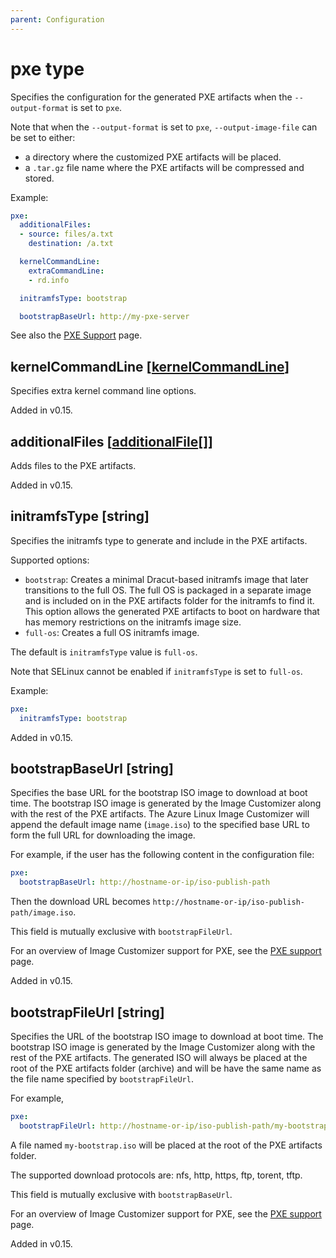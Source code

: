 ```yaml
---
parent: Configuration
---
```


# pxe type

Specifies the configuration for the generated PXE artifacts when the `--output-format`
is set to `pxe`.

Note that when the `--output-format` is set to `pxe`, `--output-image-file` can
be set to either:
- a directory where the customized PXE artifacts will be placed.
- a `.tar.gz` file name where the PXE artifacts will be compressed and stored.

Example:

```yaml
pxe:
  additionalFiles:
  - source: files/a.txt
    destination: /a.txt

  kernelCommandLine:
    extraCommandLine:
    - rd.info

  initramfsType: bootstrap

  bootstrapBaseUrl: http://my-pxe-server
```

See also the [PXE Support](../../concepts/pxe.md) page.

## kernelCommandLine [[kernelCommandLine](./kernelcommandline.md)]

Specifies extra kernel command line options.

Added in v0.15.

## additionalFiles [[additionalFile](./additionalfile.md)[]]

Adds files to the PXE artifacts.

Added in v0.15.

## initramfsType [string]

Specifies the initramfs type to generate and include in the PXE artifacts.

Supported options:

- `bootstrap`: Creates a minimal Dracut-based initramfs image that later
  transitions to the full OS. The full OS is packaged in a separate image
  and is included on in the PXE artifacts folder for the initramfs to find it.
  This option allows the generated PXE artifacts to boot on hardware that has
  memory restrictions on the initramfs image size.
- `full-os`: Creates a full OS initramfs image.

The default is `initramfsType` value is `full-os`.

Note that SELinux cannot be enabled if `initramfsType` is set to `full-os`.

Example:

```yaml
pxe:
  initramfsType: bootstrap
```

Added in v0.15.

## bootstrapBaseUrl [string]

Specifies the base URL for the bootstrap ISO image to download at boot time.
The bootstrap ISO image is generated by the Image Customizer along with the
rest of the PXE artifacts. The Azure Linux Image Customizer will append the
default image name (`image.iso`) to the specified base URL to form the full URL
for downloading the image.

For example, if the user has the following content in the configuration file:
```yaml
pxe:
  bootstrapBaseUrl: http://hostname-or-ip/iso-publish-path
```

Then the download URL becomes `http://hostname-or-ip/iso-publish-path/image.iso`.

This field is mutually exclusive with `bootstrapFileUrl`.

For an overview of Image Customizer support for PXE, see the 
[PXE support](../../concepts/pxe.md) page.

Added in v0.15.

## bootstrapFileUrl [string]

Specifies the URL of the bootstrap ISO image to download at boot time.
The bootstrap ISO image is generated by the Image Customizer along with the rest
of the PXE artifacts. The generated ISO will always be placed at the root of the
PXE artifacts folder (archive) and will be have the same name as the file name
specified by `bootstrapFileUrl`.

For example,
```yaml
pxe:
  bootstrapFileUrl: http://hostname-or-ip/iso-publish-path/my-bootstrap.iso
```

A file named `my-bootstrap.iso` will be placed at the root of the PXE artifacts
folder.

The supported download protocols are: nfs, http, https, ftp, torent, tftp.

This field is mutually exclusive with `bootstrapBaseUrl`.

For an overview of Image Customizer support for PXE, see the 
[PXE support](../../concepts/pxe.md) page.

Added in v0.15.
